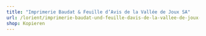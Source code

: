 ```yaml
---
title: "Imprimerie Baudat & Feuille d’Avis de la Vallée de Joux SA"
url: /lorient/imprimerie-baudat-und-feuille-davis-de-la-vallee-de-joux-sa/
shop: Kopieren
---
```

